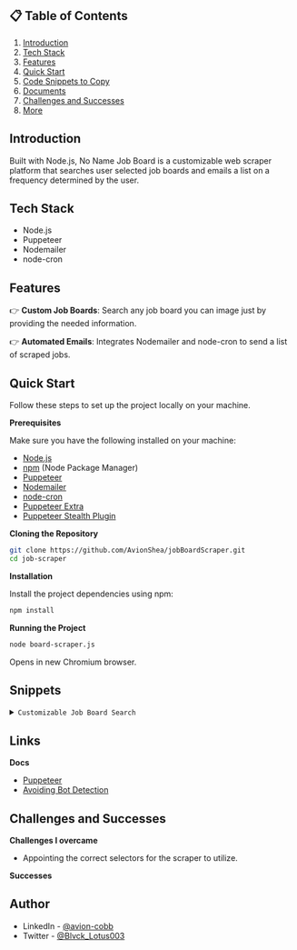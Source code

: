## 📋 <a name="table">Table of Contents</a>

1. [Introduction](#introduction)
2. [Tech Stack](#tech-stack)
3. [Features](#features)
4. [Quick Start](#quick-start)
5. [Code Snippets to Copy](#snippets)
6. [Documents](#links)
7. [Challenges and Successes](#challengesAndSuccesses)
8. [More](#more)

## <a name="introduction">Introduction</a>

Built with Node.js, No Name Job Board is a customizable web scraper platform that searches user selected job boards and emails a list on a frequency determined by the user.

## <a name="tech-stack">Tech Stack</a>

- Node.js
- Puppeteer
- Nodemailer
- node-cron

## <a name="features">Features</a>

👉 **Custom Job Boards**: Search any job board you can image just by providing the needed information.

👉 **Automated Emails**: Integrates Nodemailer and node-cron to send a list of scraped jobs.

## <a name="quick-start">Quick Start</a>

Follow these steps to set up the project locally on your machine.

**Prerequisites**

Make sure you have the following installed on your machine:

- [Node.js](https://nodejs.org/en)
- [npm](https://www.npmjs.com/) (Node Package Manager)
- [Puppeteer](https://pptr.dev/)
- [Nodemailer](https://nodemailer.com/)
- [node-cron](https://www.npmjs.com/package/node-cron)
- [Puppeteer Extra](https://www.npmjs.com/package/puppeteer-extra)
- [Puppeteer Stealth Plugin](https://www.npmjs.com/package/puppeteer-extra-plugin-stealth)

**Cloning the Repository**

```bash
git clone https://github.com/AvionShea/jobBoardScraper.git
cd job-scraper
```

**Installation**

Install the project dependencies using npm:

```bash
npm install
```

**Running the Project**

```bash
node board-scraper.js
```

Opens in new Chromium browser.

## <a name="snippets">Snippets</a>

<details>
<summary><code>Customizable Job Board Search</code></summary>

```javascript
const jobTitle = "Software Engineer"; //enter job tile searching for
const jobBoards = [
  {
    name: "Indeed", //website name
    url: "https://www.indeed.com/", //website URL
    searchBar: "input[id='text-input-what']", //search bar url
    searchBtn: "button[class='yosegi-InlineWhatWhere-primaryButton']", // search button url
  },
];
```

</details>

## <a name="links">Links</a>

**Docs**

- [Puppeteer](https://pptr.dev/category/introduction)
- [Avoiding Bot Detection](https://www.zenrows.com/blog/puppeteer-avoid-detection#puppeteer-stealth)

## <a name="challengesAndSuccesses">Challenges and Successes</a>

**Challenges I overcame**

- Appointing the correct selectors for the scraper to utilize.

**Successes**

## <a name="more">Author</a>

- LinkedIn - [@avion-cobb](https://www.linkedin.com/in/avion-cobb/)
- Twitter - [@Blvck_Lotus003](https://twitter.com/Blvck_Lotus003)
